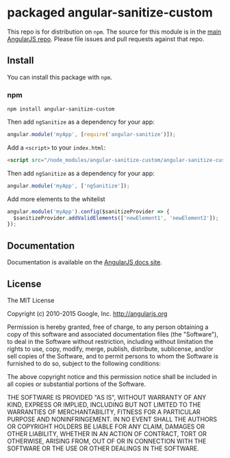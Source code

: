# packaged angular-sanitize-custom

This repo is for distribution on `npm`. The source for this module is in the
[main AngularJS repo](https://github.com/ssmak/angular-sanitize-custom.git).
Please file issues and pull requests against that repo.

## Install

You can install this package with `npm`.

### npm

```shell
npm install angular-sanitize-custom
```

Then add `ngSanitize` as a dependency for your app:

```javascript
angular.module('myApp', [require('angular-sanitize')]);
```

Add a `<script>` to your `index.html`:

```html
<script src="/node_modules/angular-sanitize-custom/angular-sanitize-custom.min.js"></script>
```

Then add `ngSanitize` as a dependency for your app:

```javascript
angular.module('myApp', ['ngSanitize']);
```

Add more elements to the whitelist
```javascript
angular.module('myApp').config($sanitizeProvider => {
  $sanitizeProvider.addValidElements(['newElement1', 'newElement2']);
});
```

## Documentation

Documentation is available on the
[AngularJS docs site](http://docs.angularjs.org/api/ngSanitize).

## License

The MIT License

Copyright (c) 2010-2015 Google, Inc. http://angularjs.org

Permission is hereby granted, free of charge, to any person obtaining a copy
of this software and associated documentation files (the "Software"), to deal
in the Software without restriction, including without limitation the rights
to use, copy, modify, merge, publish, distribute, sublicense, and/or sell
copies of the Software, and to permit persons to whom the Software is
furnished to do so, subject to the following conditions:

The above copyright notice and this permission notice shall be included in
all copies or substantial portions of the Software.

THE SOFTWARE IS PROVIDED "AS IS", WITHOUT WARRANTY OF ANY KIND, EXPRESS OR
IMPLIED, INCLUDING BUT NOT LIMITED TO THE WARRANTIES OF MERCHANTABILITY,
FITNESS FOR A PARTICULAR PURPOSE AND NONINFRINGEMENT. IN NO EVENT SHALL THE
AUTHORS OR COPYRIGHT HOLDERS BE LIABLE FOR ANY CLAIM, DAMAGES OR OTHER
LIABILITY, WHETHER IN AN ACTION OF CONTRACT, TORT OR OTHERWISE, ARISING FROM,
OUT OF OR IN CONNECTION WITH THE SOFTWARE OR THE USE OR OTHER DEALINGS IN
THE SOFTWARE.
